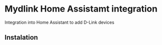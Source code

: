 # Mydlink Home Assistamt integration
Integration into Home Assistant to add D-Link devices

## Instalation

